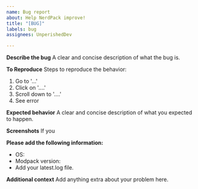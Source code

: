 ```yaml
---
name: Bug report
about: Help NerdPack improve!
title: "[BUG]"
labels: bug
assignees: UnperishedDev

---
```


**Describe the bug**
A clear and concise description of what the bug is.

**To Reproduce**
Steps to reproduce the behavior:
1. Go to '...'
2. Click on '....'
3. Scroll down to '....'
4. See error

**Expected behavior**
A clear and concise description of what you expected to happen.

**Screenshots**
If you 

**Please add the following information:**
 - OS:
 - Modpack version:
 - Add your latest.log file.

**Additional context**
Add anything extra about your problem here.
